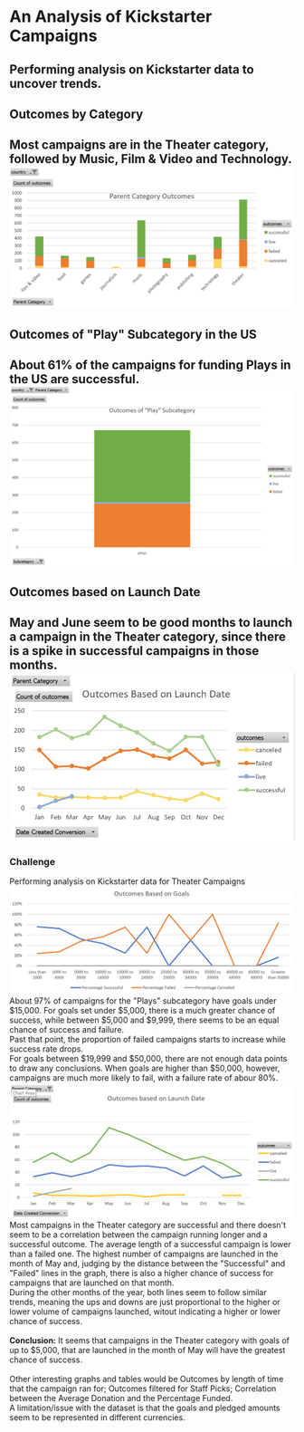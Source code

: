 # An Analysis of Kickstarter Campaigns
Performing analysis on Kickstarter data to uncover trends.
---
## Outcomes by Category
Most campaigns are in the Theater category, followed by Music, Film & Video and Technology.
![Outcomes by Category in the US](Outcomes_by_Category_in_the_US.PNG)
---
## Outcomes of "Play" Subcategory in the US
About 61% of the campaigns for funding Plays in the US are successful.
![Outcomes of Play Subcategory in the US](Outcomes_of_Play_Subcategory_in_the_US.PNG)
---
## Outcomes based on Launch Date
May and June seem to be good months to launch a campaign in the Theater category, since there is a spike in successful campaigns in those months.
![Outcomes based on Launch Date](Outcomes_based_on_Launch_Date.png)
---
### Challenge
Performing analysis on Kickstarter data for Theater Campaigns
![Outcomes based on Goals](Outcomes_based_on_goals.PNG)
About 97% of campaigns for the "Plays" subcategory have goals under $15,000. For goals set under $5,000, there is a much greater chance of success, while between $5,000 and $9,999, there seems to be an equal chance of success and failure.\
Past that point, the proportion of failed campaigns starts to increase while success rate drops.\
For goals between $19,999 and $50,000, there are not enough data points to draw any conclusions. When goals are higher than $50,000, however, campaigns are much more likely to fail, with a failure rate of abour 80%.
![Outcomes based Launch Date](Outcomes_based_on_launch_date.PNG)
Most campaigns in the Theater category are successful and there doesn't seem to be a correlation between the campaign running longer and a successful outcome. The average length of a successful campaign is lower than a failed one.
The highest number of campaigns are launched in the month of May and, judging by the distance between the "Successful" and "Failed" lines in the graph, there is also a higher chance of success for campaigns that are launched on that month.\
During the other months of the year, both lines seem to follow similar trends, meaning the ups and downs are just proportional to the higher or lower volume of campaigns launched, witout indicating a higher or lower chance of success.\
<br>
**Conclusion:** It seems that campaigns in the Theater category with goals of up to $5,000, that are launched in the month of May will have the greatest chance of success.\
<br>
Other interesting graphs and tables would be Outcomes by length of time that the campaign ran for; Outcomes filtered for Staff Picks; Correlation between the Average Donation and the Percentage Funded.\
A limitation/issue with the dataset is that the goals and pledged amounts seem to be represented in different currencies.
